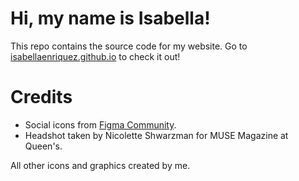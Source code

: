 # Hi, my name is Isabella!

This repo contains the source code for my website. Go to <a href="https://isabellaenriquez.github.io">isabellaenriquez.github.io</a> to check it out!

# Credits

- Social icons from <a href="https://www.figma.com/file/usl7IOe1uj8ZScZKHjGvc6/Social-Icons-(Community)?node-id=34411%3A1427">Figma Community</a>.
- Headshot taken by Nicolette Shwarzman for MUSE Magazine at Queen's.

All other icons and graphics created by me.
